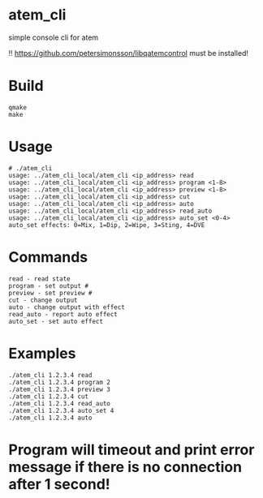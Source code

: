 # atem_cli
simple console cli for atem

!! https://github.com/petersimonsson/libqatemcontrol must be installed!

# Build
```
qmake
make
```


# Usage
```
# ./atem_cli
usage: ../atem_cli_local/atem_cli <ip_address> read
usage: ../atem_cli_local/atem_cli <ip_address> program <1-8>
usage: ../atem_cli_local/atem_cli <ip_address> preview <1-8>
usage: ../atem_cli_local/atem_cli <ip_address> cut
usage: ../atem_cli_local/atem_cli <ip_address> auto
usage: ../atem_cli_local/atem_cli <ip_address> read_auto
usage: ../atem_cli_local/atem_cli <ip_address> auto_set <0-4>
auto_set effects: 0=Mix, 1=Dip, 2=Wipe, 3=Sting, 4=DVE
```

# Commands
```
read - read state
program - set output #
preview - set preview #
cut - change output
auto - change output with effect
read_auto - report auto effect
auto_set - set auto effect
```

# Examples
```
./atem_cli 1.2.3.4 read
./atem_cli 1.2.3.4 program 2
./atem_cli 1.2.3.4 preview 3
./atem_cli 1.2.3.4 cut
./atem_cli 1.2.3.4 read_auto
./atem_cli 1.2.3.4 auto_set 4
./atem_cli 1.2.3.4 auto
```

# Program will timeout and print error message if there is no connection after 1 second!
